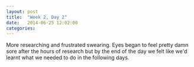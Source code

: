 ```yaml
---
layout: post
title:  "Week 2, Day 2"
date:   2014-06-25 12:02:00
categories:
---
```


More researching and frustrated swearing. Eyes began to feel pretty damn sore after the hours of research but by the end of the day we felt like we'd learnt what we needed to do in the following days.
